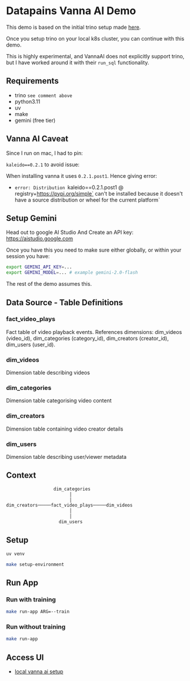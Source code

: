 # Datapains Vanna AI Demo

This demo is based on the initial trino setup made [here](https://medium.com/@simon.thelin90/trino-minio-metastore-workshop-kubernetes-dbede7b1eca1).

Once you setup trino on your local k8s cluster, you can continue with this demo.

This is highly experimental, and VannaAI does not explicitly support trino, but I have
worked around it with their `run_sql` functionality.

## Requirements

* trino `see comment above`
* python3.11
* uv
* make
* gemini (free tier)

## Vanna AI Caveat

Since I run on mac, I had to pin:

`kaleido==0.2.1` to avoid issue:

When installing vanna it uses `0.2.1.post1`. Hence giving error:

* `error: Distribution `kaleido==0.2.1.post1 @ registry+https://pypi.org/simple` can't be installed because it doesn't have a source distribution or wheel for the current platform`

## Setup Gemini

Head out to google AI Studio And Create an API key: https://aistudio.google.com

Once you have this you need to make sure either globally, or within your session you have:

```bash
export GEMINI_API_KEY=...
export GEMINI_MODEL=... # example gemini-2.0-flash
```

The rest of the demo assumes this.

## Data Source -  Table Definitions

### fact_video_plays
Fact table of video playback events. References dimensions: dim_videos (video_id), dim_categories (category_id), dim_creators (creator_id), dim_users (user_id).

### dim_videos
Dimension table describing videos

### dim_categories
Dimension table categorising video content

### dim_creators
Dimension table containing video creator details

### dim_users
Dimension table describing user/viewer metadata

## Context

```bash
                  dim_categories
                        │
                        │
dim_creators─────fact_video_plays─────dim_videos
                        │
                        │
                    dim_users
```

## Setup

```bash
uv venv
```

```bash
make setup-environment
```

## Run App

### Run with training

```bash
make run-app ARG=--train
```

### Run without training

```bash
make run-app
```

## Access UI

* [local vanna ai setup](http://localhost:8084)
